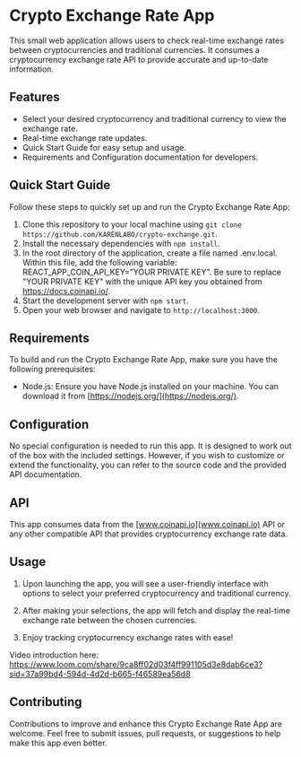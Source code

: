 # Crypto Exchange Rate App

This small web application allows users to check real-time exchange rates between cryptocurrencies and traditional currencies. It consumes a cryptocurrency exchange rate API to provide accurate and up-to-date information.

## Features

- Select your desired cryptocurrency and traditional currency to view the exchange rate.
- Real-time exchange rate updates.
- Quick Start Guide for easy setup and usage.
- Requirements and Configuration documentation for developers.

## Quick Start Guide

Follow these steps to quickly set up and run the Crypto Exchange Rate App:

1. Clone this repository to your local machine using `git clone https://github.com/KARENLABO/crypto-exchange.git`.
2. Install the necessary dependencies with `npm install`.
3. In the root directory of the application, create a file named .env.local. Within this file, add the following variable: REACT_APP_COIN_API_KEY="YOUR PRIVATE KEY". Be sure to replace "YOUR PRIVATE KEY" with the unique API key you obtained from https://docs.coinapi.io/.
4. Start the development server with `npm start`.
5. Open your web browser and navigate to `http://localhost:3000`.

## Requirements

To build and run the Crypto Exchange Rate App, make sure you have the following prerequisites:

- Node.js: Ensure you have Node.js installed on your machine. You can download it from [https://nodejs.org/](https://nodejs.org/).

## Configuration

No special configuration is needed to run this app. It is designed to work out of the box with the included settings. However, if you wish to customize or extend the functionality, you can refer to the source code and the provided API documentation.

## API

This app consumes data from the [www.coinapi.io](www.coinapi.io) API or any other compatible API that provides cryptocurrency exchange rate data.
## Usage

1. Upon launching the app, you will see a user-friendly interface with options to select your preferred cryptocurrency and traditional currency.

2. After making your selections, the app will fetch and display the real-time exchange rate between the chosen currencies.

3. Enjoy tracking cryptocurrency exchange rates with ease!

Video introduction here:
https://www.loom.com/share/9ca8ff02d03f4ff991105d3e8dab6ce3?sid=37a99bd4-594d-4d2d-b665-f46589ea56d8

## Contributing

Contributions to improve and enhance this Crypto Exchange Rate App are welcome. Feel free to submit issues, pull requests, or suggestions to help make this app even better.

